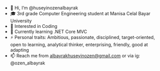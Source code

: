 - 👋 Hi, I’m @huseyinozenalbayrak
- 🎓 3rd grade Computer Engineering student at Manisa Celal Bayar University
- 👀 Interested in Coding
- 🌱 Currently learning .NET Core MVC
- ⚡ Personal traits: Ambitious, passionate, disciplined, target-oriented, open to learning, analytical thinker, enterprising, friendly, good at adapting
- 📫 Reach me from albayrakhuseyinozen@gmail.com or via ig: @ozen_albayrak

<!---
huseyinozenalbayrak/huseyinozenalbayrak is a ✨ special ✨ repository because its `README.md` (this file) appears on your GitHub profile.
You can click the Preview link to take a look at your changes.
--->
